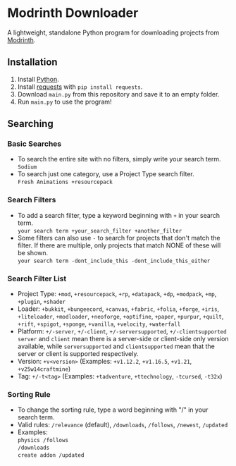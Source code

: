 # Modrinth Downloader
A lightweight, standalone Python program for downloading projects from [Modrinth](https://modrinth.com/).

## Installation
1. Install [Python](https://www.python.org/).
2. Install [requests](https://pypi.org/project/requests/) with `pip install requests`.
3. Download `main.py` from this repository and save it to an empty folder.
4. Run `main.py` to use the program!

## Searching
### Basic Searches
* To search the entire site with no filters, simply write your search term.\
  `Sodium`
* To search just one category, use a Project Type search filter.\
  `Fresh Animations +resourcepack`

### Search Filters
* To add a search filter, type a keyword beginning with `+` in your search term.\
  `your search term +your_search_filter +another_filter`
* Some filters can also use `-` to search for projects that don't match the filter. If there are multiple, only projects that match NONE of these will be shown.\
  `your search term -dont_include_this -dont_include_this_either`

### Search Filter List
* Project Type: `+mod`, `+resourcepack`, `+rp`, `+datapack`, `+dp`, `+modpack`, `+mp`, `+plugin`, `+shader`
* Loader: `+bukkit`, `+bungeecord`, `+canvas`, `+fabric`, `+folia`, `+forge`, `+iris`, `+liteloader`, `+modloader`, `+neoforge`, `+optifine`, `+paper`, `+purpur`, `+quilt`, `+rift`, `+spigot`, `+sponge`, `+vanilla`, `+velocity`, `+waterfall`
* Platform: `+/-server`, `+/-client`, `+/-serversupported`, `+/-clientsupported`\
  `server` and `client` mean there is a server-side or client-side only version available, while `serversupported` and `clientsupported` mean that the server or client is supported respectively. 
* Version: `+v<version>` (Examples: `+v1.12.2`, `+v1.16.5`, `+v1.21`, `+v25w14craftmine`)
* Tag: `+/-t<tag>` (Examples: `+tadventure`, `+ttechnology`, `-tcursed`, `-t32x`)

### Sorting Rule
* To change the sorting rule, type a word beginning with "/" in your search term.
* Valid rules: `/relevance` (default), `/downloads`, `/follows`, `/newest`, `/updated`
* Examples:\
  `physics /follows`\
  `/downloads`\
  `create addon /updated`
